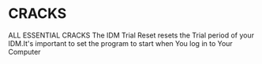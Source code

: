 # CRACKS
ALL ESSENTIAL CRACKS
The IDM Trial Reset resets the Trial period of your IDM.It's important to set the program to start when You log in to Your Computer
